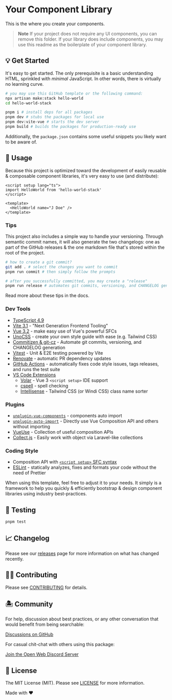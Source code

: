 # Your Component Library

This is the where you create your components.

> **Note**
> If your project does not require any UI components, you can remove this folder. If your library does include components, you may use this readme as the boilerplate of your component library.

## 💡 Get Started

It's easy to get started. The only prerequisite is a basic understanding HTML, sprinkled with *minimal* JavaScript. In other words, there is virtually no learning curve.

```bash
# you may use this GitHub template or the following command:
npx artisan make:stack hello-world
cd hello-world-stack

pnpm i # install deps for all packages
pnpm dev # stubs the packages for local use
pnpm dev:vite-vue # starts the dev server
pnpm build # builds the packages for production-ready use
```

Additionally, the `package.json` contains some useful snippets you likely want to be aware of.

## 🤖 Usage

Because this project is optimized toward the development of easily reusable & composable component libraries, it's very easy to use (and distribute):

```vue
<script setup lang="ts">
import HelloWorld from 'hello-world-stack'
</script>

<template>
  <HelloWorld name="J Doe" />
</template>
```

### Tips

This project also includes a simple way to handle your versioning. Through semantic commit names, it will also generate the two changelogs: one as part of the GitHub releases & the one markdown file that's stored within the root of the project.

```bash
# how to create a git commit?
git add . # select the changes you want to commit
pnpm run commit # then simply follow the prompts

# after you successfully committed, you may create a "release"
pnpm run release # automates git commits, versioning, and CHANGELOG generation
```

Read more about these tips in the docs.

### Dev Tools

- [TypeScript 4.9](https://www.typescriptlang.org/)
- [Vite 3.1](https://vitejs.dev/) - "Next Generation Frontend Tooling"
- [Vue 3.2](https://vuejs.org/) - make easy use of Vue's powerful SFCs
- [UnoCSS](https://github.com/unocss/unocss) - create your own style guide with ease (e.g. Tailwind CSS)
- [Commitizen & git-cz](https://www.npmjs.com/package/git-cz) - Automate git commits, versioning, and CHANGELOG generation
- [Vitest](https://github.com/vitest-dev/vitest) - Unit & E2E testing powered by Vite
- [Renovate](https://renovatebot.com/) - automatic PR dependency updates
- [GitHub Actions](https://github.com/features/actions) - automatically fixes code style issues, tags releases, and runs the test suite
- [VS Code Extensions](./.vscode/extensions.json)
  - [Volar](https://marketplace.visualstudio.com/items?itemName=johnsoncodehk.volar) - Vue 3 `<script setup>` IDE support
  - [cspell](https://marketplace.visualstudio.com/items?itemName=streetsidesoftware.code-spell-checker) - spell checking
  - [Intellisense](https://marketplace.visualstudio.com/items?itemName=voorjaar.windicss-intellisense) - Tailwind CSS (or Windi CSS) class name sorter

### Plugins

- [`unplugin-vue-components`](https://github.com/antfu/unplugin-vue-components) - components auto import
- [`unplugin-auto-import`](https://github.com/antfu/unplugin-auto-import) - Directly use Vue Composition API and others without importing
- [VueUse](https://github.com/antfu/vueuse) - Collection of useful composition APIs
- [Collect.js](https://github.com/ecrmnn/collect.js) - Easily work with object via Laravel-like collections

### Coding Style

- Composition API with [`<script setup>` SFC syntax](https://github.com/vuejs/rfcs/pull/227)
- [ESLint](https://eslint.org/) - statically analyzes, fixes and formats your code without the need of Prettier

When using this template, feel free to adjust it to your needs. It simply is a framework to help you quickly & efficiently bootstrap & design component libraries using industry best-practices.

## 🧪 Testing

```bash
pnpm test
```

## 📈 Changelog

Please see our [releases](https://github.com/stacksjs/vue-components-library-starter/releases) page for more information on what has changed recently.

## 💪🏼 Contributing

Please see [CONTRIBUTING](../../.github/CONTRIBUTING.md) for details.

## 🏝 Community

For help, discussion about best practices, or any other conversation that would benefit from being searchable:

[Discussions on GitHub](https://github.com/openweblabs/stacks/discussions)

For casual chit-chat with others using this package:

[Join the Open Web Discord Server](https://discord.ow3.org)

## 📄 License

The MIT License (MIT). Please see [LICENSE](../../LICENSE.md) for more information.

Made with ❤️
